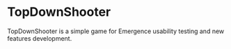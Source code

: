 # TopDownShooter

TopDownShooter is a simple game for Emergence usability testing and new features development.
